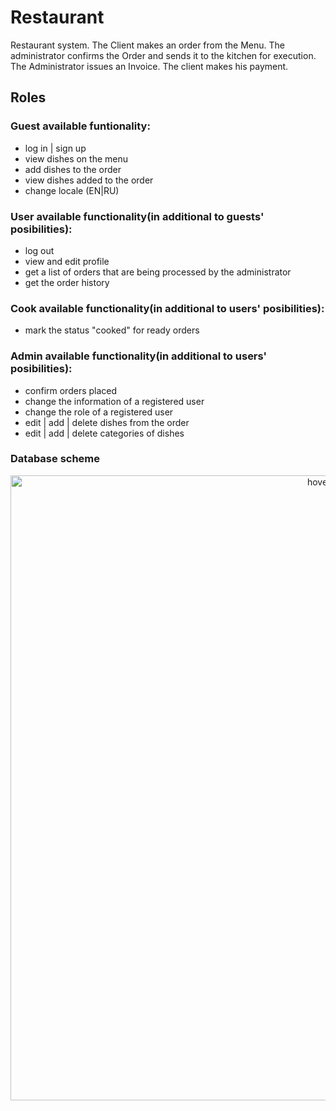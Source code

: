 # Restaurant
Restaurant system. The Client makes an order from the Menu. The administrator confirms the Order and sends it to the kitchen for execution. The Administrator issues an Invoice. The client makes his payment.

## Roles
### Guest available funtionality:
+ log in | sign up
+ view dishes on the menu
+ add dishes to the order
+ view dishes added to the order
+ change locale (EN|RU)
### User available functionality(in additional to guests' posibilities):
+ log out
+ view and edit profile
+ get a list of orders that are being processed by the administrator
+ get the order history
### Cook available functionality(in additional to users' posibilities):
+ mark the status "cooked" for ready orders
### Admin available functionality(in additional to users' posibilities):
+ confirm orders placed
+ change the information of a registered user
+ change the role of a registered user
+ edit | add | delete dishes from the order
+ edit | add | delete categories of dishes

### Database scheme

<p align="center">
  <img src="https://github.com/Bobrv3/restaurant/main/resources/blob/db_scheme.png" width="1000" title="hover text">
</p>
